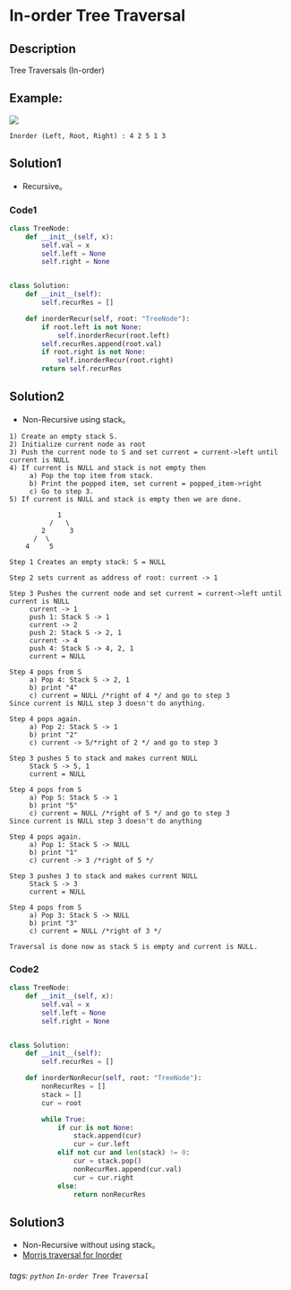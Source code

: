 # In-order Tree Traversal

## Description
Tree Traversals (In-order)

## Example:
![](https://media.geeksforgeeks.org/wp-content/cdn-uploads/2009/06/tree12.gif)
```
Inorder (Left, Root, Right) : 4 2 5 1 3
```

## Solution1
* Recursive。

### Code1
```python
class TreeNode:
    def __init__(self, x):
        self.val = x
        self.left = None
        self.right = None


class Solution:
    def __init__(self):
        self.recurRes = []

    def inorderRecur(self, root: "TreeNode"):
        if root.left is not None:
            self.inorderRecur(root.left)
        self.recurRes.append(root.val)
        if root.right is not None:
            self.inorderRecur(root.right)
        return self.recurRes
```
## Solution2
* Non-Recursive using stack。
```
1) Create an empty stack S.
2) Initialize current node as root
3) Push the current node to S and set current = current->left until current is NULL
4) If current is NULL and stack is not empty then 
     a) Pop the top item from stack.
     b) Print the popped item, set current = popped_item->right 
     c) Go to step 3.
5) If current is NULL and stack is empty then we are done.
```
```
            1
          /   \
        2      3
      /  \
    4     5

Step 1 Creates an empty stack: S = NULL

Step 2 sets current as address of root: current -> 1

Step 3 Pushes the current node and set current = current->left until current is NULL
     current -> 1
     push 1: Stack S -> 1
     current -> 2
     push 2: Stack S -> 2, 1
     current -> 4
     push 4: Stack S -> 4, 2, 1
     current = NULL

Step 4 pops from S
     a) Pop 4: Stack S -> 2, 1
     b) print "4"
     c) current = NULL /*right of 4 */ and go to step 3
Since current is NULL step 3 doesn't do anything. 

Step 4 pops again.
     a) Pop 2: Stack S -> 1
     b) print "2"
     c) current -> 5/*right of 2 */ and go to step 3

Step 3 pushes 5 to stack and makes current NULL
     Stack S -> 5, 1
     current = NULL

Step 4 pops from S
     a) Pop 5: Stack S -> 1
     b) print "5"
     c) current = NULL /*right of 5 */ and go to step 3
Since current is NULL step 3 doesn't do anything

Step 4 pops again.
     a) Pop 1: Stack S -> NULL
     b) print "1"
     c) current -> 3 /*right of 5 */  

Step 3 pushes 3 to stack and makes current NULL
     Stack S -> 3
     current = NULL

Step 4 pops from S
     a) Pop 3: Stack S -> NULL
     b) print "3"
     c) current = NULL /*right of 3 */  

Traversal is done now as stack S is empty and current is NULL. 
```

### Code2
```python
class TreeNode:
    def __init__(self, x):
        self.val = x
        self.left = None
        self.right = None


class Solution:
    def __init__(self):
        self.recurRes = []

    def inorderNonRecur(self, root: "TreeNode"):
        nonRecurRes = []
        stack = []
        cur = root

        while True:
            if cur is not None:
                stack.append(cur)
                cur = cur.left
            elif not cur and len(stack) != 0:
                cur = stack.pop()
                nonRecurRes.append(cur.val)
                cur = cur.right
            else:
                return nonRecurRes
```

## Solution3
* Non-Recursive without using stack。
* [Morris traversal for Inorder](https://www.geeksforgeeks.org/inorder-tree-traversal-without-recursion-and-without-stack/)

###### tags: `python` `In-order Tree Traversal` 